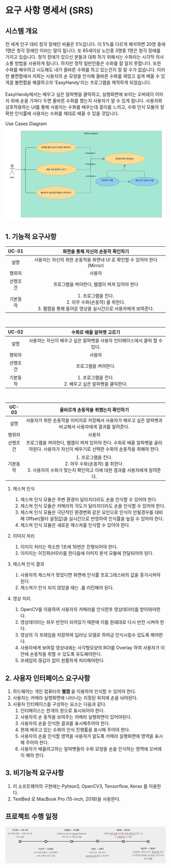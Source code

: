 # 요구 사항 명세서 (SRS)

## 시스템 개요

전 세계 인구 대비 청각 장애인 비율은 5%입니다. 이 5%를 다르게 해석하면 20명 중에 1명은 청각 장애인 이라는 말이 됩니다.
또 65세이상 노인중 3명중 1명은 청각 장애를 가지고 있습니다. 청각 장애가 있으신 분들과 대화 하기 위해서는
수화라는 시각적 의사소통 방법을 사용하게 됩니다. 하지만 정작 일반인들은 수화를 잘 알지 못합니다.
또한 수화를 배우려고 시도해도 내가 올바른 수화를 하고 있는건지 잘 알 수가 없습니다.
이러한 불편함에서 저희는 사용자의 손 모양을 인식해 올바른 수화를 재밌고 쉽게 배울 수 있게끔 불편함을 해결하고자
'EasyHandy'라는 프로그램을 제작하게 되었습니다.
<br>
<br>
EasyHandy에서는 배우고 싶은 알파벳을 클릭하고, 실행화면에 보이는 오버레이 이미지 위에 손을 가져다 두면 
올바른 수화를 했는지 사용자가 알 수 있게 됩니다. 사용자와 상호작용하는 UI를 통해 사용자는 수화를 배우는데 
흥미를 느끼고, 수화 인식 모듈의 정확한 인식률에 사용자는 수화를 제대로 배울 수 있을 것입니다.



Use Cases Diagram
![](images/usecasediagram.jpg)

## 1. 기능적 요구사항

| UC-01 | 화면을 통해 자신의 손동작 확인하기 | 
|:-------:|:------:|
|   설명     |   사용자는 자신의 취한 손동작을 화면내 UI 로 확인할 수 있어야 한다 (Mirror)  |
|   행위자    |   사용자   |
|   선행조건  |   프로그램을 켜야한다, 웹캠이 켜져 있어야 한다    |
|   기본동작  |   1. 프로그램을 킨다. <br>2. 아무 수화(손동작) 를 취한다. <br> 3. 웹캠을 통해 들어온 영상을 실시간으로 사용자에게 보여준다.    |
<br>    
    
| UC-02 | 수화로 배울 알파벳 고르기 | 
|:-------:|:------:|
|   설명     |   사용자는 자신이 배우고 싶은 알파벳을 사용자 인터페이스에서 클릭 할 수 있다.  |
|   행위자    |   사용자   |
|   선행조건  |   프로그램을 켜야한다.     |
|   기본동작  |   1. 프로그램을 킨다. <br>2. 배우고 싶은 알파벳을 클릭한다. |
 <br>
 
| UC-03 | 올바르게 손동작을 취했는지 확인하기 | 
|:-------:|:------:|
|   설명     |   사용자가 취한 손동작을 이미지로 저장해서 사용자가 배우고 싶은 알파벳과 비교해서 사용자에게 결과를 알려준다.  |
|   행위자    |   사용자   |
|   선행조건  |   프로그램을 켜야한다, 웹캠이 켜져 있어야 한다. 수화로 배울 알파벳을 골라야된다. 사용자가 자신이 배우기로 선택한 수화의 손동작을 취해야 한다.    |
|   기본동작  |   1. 프로그램을 킨다. <br>2. 아무 수화(손동작) 를 취한다. <br> 3. 사용자의 수화가 맞는지 확인하고 이에 대한 결과를 사용자에게 알려준다.    |



1. 제스쳐 인식
    1. 제스쳐 인식 모듈은 주변 환경이 달라지더라도 손을 인식할 수 있어야 한다.
    1. 제스쳐 인식 모듈은 카메라의 각도가 달라지더라도 손을 인식할 수 있어야 한다.
    1. 제스쳐 인식 모듈은 극단적인 환경변화 같은 요인으로 인식이 안될경우를 대비해 Offset(필터 설정값)을 실시간으로 반영하여 인식률을 높일 수 있어야 한다.
    1. 제스쳐 인식 모듈은 새로운 제스쳐를 인식할 수 있어야 한다.

2. 이미지 처리
    1. 이미지 처리는 최소한 1초에 10번은 진행되어야 한다.
    1. 이미지는 이진화(HSV)를 한다음에 이미지 분석 모듈에 전달되어야 된다.
    
3. 제스쳐 인식 결과
    1. 사용자의 제스쳐가 맞았다면 화면에 인식률 프로그레스바의 값을 증가시켜야 된다.
    1. 제스쳐가 인식 되지 않았을 때는 .를 리턴해야 된다. 
    
4. 영상 처리
    1. OpenCV를 이용하여 사용자의 카메라를 인식한후 영상데이터를 받아와야한다.
    1. 영상데이터는 좌우 반전이 되어있기 때문에 이를 원래대로 다시 반전 시켜야 한다.
    1. 영상의 각 프레임을 저장하여 딥러닝 모델로 하여금 인식시킬수 있도록 해야한다.
    1. 사용자에게 보여질 영상내에는 사각형모양의 ROI를 Overlay 하여 사용자가 이 안에 손동작을 취할 수 있도록 유도해야한다.
    1. 프레임의 끊김이 없이 원활하게 처리해야한다.
    
## 2. 사용자 인터페이스 요구사항

1. 하드웨어는 개인 컴퓨터의 **웹캠** 을 이용하여 인식할 수 있어야 한다.
1. 사용자는 카메라 실행화면에 나타나는 지정된 위치에 손을 놔야된다.
1. 사용자 인터페이스를 구성하는 요소는 다음과 같다.
    1. 인터페이스는 한개의 창으로 표시되어야 한다.
    2. 사용자의 손 동작을 보여주는 카메라 실행화면이 있어야된다.
    3. 사용자의 손을 인식한 결과를 표시해주어야 한다.
    4. 현재 배우고 있는 수화의 인식 진행률을 표시해 주어야 한다.
    5. 사용자의 손을 인식할 영역을 사용자가 알도록 카메라 실행화면에 영역을 표시해 주어야 한다.
    6. 사용자가 배울려고하는 알파벳들의 수화 모양을 손을 인식하는 영역에 오버레이 해야 한다.
    
## 3. 비기능적 요구사항

1. 이 소프트웨어의 구현에는 Pyhton3, OpenCV3, Tensorflow, Keras 를 이용한다.
2. TestBed 로 MacBook Pro (15-inch, 2018)을 사용한다.

## 프로젝트 수행 일정
![](images/process.png)
